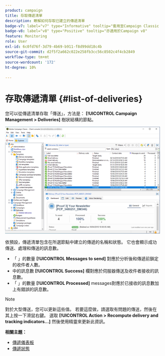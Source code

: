 ```yaml
---
product: campaign
title: 存取傳遞清單
description: 瞭解如何存取已建立的傳遞清單
badge-v7: label="v7" type="Informative" tooltip="套用至Campaign Classic v7"
badge-v8: label="v8" type="Positive" tooltip="亦適用於Campaign v8"
feature: Monitoring
role: User
exl-id: 6c0fd76f-3d79-4b69-b911-f8d99dd18c4b
source-git-commit: d2f5f2a662c022e258fb3cc56c8502c4f4cb2849
workflow-type: tm+mt
source-wordcount: '172'
ht-degree: 10%

---
```


# 存取傳遞清單 {#list-of-deliveries}



您可以從傳遞清單存取「傳送」，方法是： **[!UICONTROL Campaign Management > Deliveries]** 樹狀結構的節點。

![](assets/deliveries-list.png)

依預設，傳遞清單包含在所選節點中建立的傳遞的名稱和狀態。 它也會顯示成功傳送、處理和傳送的訊息數。

* 「 」的數量 **[!UICONTROL Messages to send]** 對應於分析後和傳遞前鎖定的收件者人數。
* 中的訊息數 **[!UICONTROL Success]** 欄對應於伺服器傳送及收件者接收的訊息數。
* 「 」的數量 **[!UICONTROL Processed]** messages對應於已接收的訊息數加上有錯誤的訊息數。

>[!NOTE]
>
>對於大型傳送，您可以更新這些值。 若要這麼做，請選取有問題的傳送，然後在其上按一下滑鼠右鍵。 選取 **[!UICONTROL Action > Recompute delivery and tracking indicators...]** 然後使用精靈來更新此資訊。

**相關主題：**

* [傳遞儀表板](delivery-dashboard.md)
* [傳遞狀態](delivery-statuses.md)
